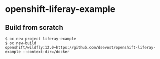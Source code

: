 # openshift-liferay-example

## Build from scratch

```console
$ oc new-project liferay-example
$ oc new-build openshift/wildfly:12.0~https://github.com/dsevost/openshift-liferay-example --context-dir=/docker
